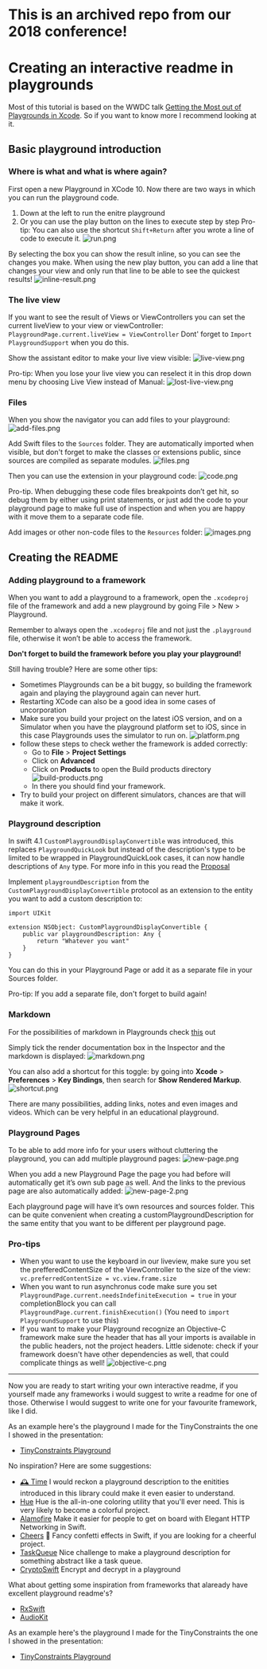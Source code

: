 # This is an archived repo from our 2018 conference!
# Creating an interactive readme in playgrounds
Most of this tutorial is based on the WWDC talk [Getting the Most out of Playgrounds in Xcode](https://developer.apple.com/videos/play/wwdc2018/402/). So if you want to know more I recommend looking at it.

## Basic playground introduction

### Where is what and what is where again?
First open a new Playground in XCode 10. Now there are two ways in which you can run the playground code. 
1.  Down at the left to run the enitre playground
2. Or you can use the play button on the lines to execute step by step
Pro-tip: You can also use the shortcut `Shift+Return` after you wrote a line of code to execute it.
![run.png](run.png)

By selecting the box you can show the result inline, so you can see the changes you make. When using the new play button, you can add a line that changes your view and only run that line to be able to see the quickest results!
![inline-result.png](inline-result.png)

### The live view
If you want to see the result of Views or ViewControllers you can set the current liveView to your view or viewController:
`PlaygroundPage.current.liveView = ViewController`
Dont' forget to `Import PlaygroundSupport` when you do this.

Show the assistant editor to make your live view visible:
![live-view.png](live-view.png)

Pro-tip: When you lose your live view you can reselect it in this drop down menu by choosing Live View instead of Manual:
![lost-live-view.png](lost-live-view.png)

### Files
When you show the navigator you can add files to your playground:
![add-files.png](add-files.png)

Add Swift files to the `Sources` folder. They are automatically imported when visible, but don't forget to make the classes or extensions public, since sources are compiled as separate modules. 
![files.png](files.png)

Then you can use the extension in your playground code:
![code.png](code.png)

Pro-tip. When debugging these code files breakpoints don’t get hit, so debug them by either using print statements, or just add the code to your playground page to make full use of inspection and when you are happy with it move them to a separate code file.

Add images or other non-code files to the `Resources` folder:
![images.png](images.png)

## Creating the README

### Adding playground to a framework

When you want to add a playground to a framework, open the `.xcodeproj` file of the framework and add a new playground by going File > New > Playground.

Remember to always open the  `.xcodeproj`  file and not just the `.playground` file, otherwise it won’t be able to access the framework.

**Don't forget to build the framework before you play your playground!**

Still having trouble? Here are some other tips:
- Sometimes Playgrounds can be a bit buggy, so building the framework again and playing the playground again can never hurt. 
- Restarting XCode can also be a good idea in some cases of uncorporation
- Make sure you build your project on the latest iOS version, and on a Simulator when you have the playground platform set to iOS, since in this case Playgrounds uses the simulator to run on.
![platform.png](platform.png)
- follow these steps to check wether the framework is added correctly:
    * Go to **File** > **Project Settings**
    * Click on **Advanced**
    * Click on **Products** to open the Build products directory
    ![build-products.png](build-products.png)
    * In there you should find your framework.
- Try to build your project on different simulators, chances are that will make it work.

### Playground description

In swift 4.1 `CustomPlaygroundDisplayConvertible` was introduced, this replaces `PlaygroundQuickLook` but instead of the description's type to be limited to be wrapped in PlaygroundQuickLook cases, it can now handle descriptions of `Any` type. For more info in this you read the [Proposal](https://github.com/apple/swift-evolution/blob/master/proposals/0198-playground-quicklook-api-revamp.md)

Implement `playgroundDescription` from the `CustomPlaygroundDisplayConvertible` protocol as an extension to the entity you want to add a custom description to:

```
import UIKit

extension NSObject: CustomPlaygroundDisplayConvertible {
    public var playgroundDescription: Any {
        return "Whatever you want"
    }
}
```
You can do this in your Playground Page or add it as a separate file in your Sources folder.

Pro-tip: If you add a separate file, don't forget to build again!

### Markdown

For the possibilities of markdown in Playgrounds check [this](https://developer.apple.com/library/archive/documentation/Xcode/Reference/xcode_markup_formatting_ref/index.html) out

Simply tick the render documentation box in the Inspector and the markdown is displayed:
![markdown.png](markdown.png)

You can also add a shortcut for this toggle: by going into **Xcode** > **Preferences** > **Key Bindings**, then search for **Show Rendered Markup**.
![shortcut.png](shortcut.png)

There are many possibilities, adding links, notes and even images and videos. Which can be very helpful in an educational playground.

### Playground Pages

To be able to add more info for your users without cluttering the playground, you can add multiple playground pages:
![new-page.png](new-page.png)

When you add a new Playground Page the page you had before will automatically get it’s own sub page as well. And the links to the previous page are also automatically added:
![new-page-2.png](new-page-2.png)

Each playground page will have it’s own resources and sources folder. This can be quite convenient when creating a customPlaygroundDescription for the same entity that you want to be different per playground page.

### Pro-tips
- When you want to use the keyboard in our liveview, make sure you set the prefferedContentSize of the ViewController to the size of the view: `vc.preferredContentSize = vc.view.frame.size `
- When you want to run asynchronus code make sure you set `PlaygroundPage.current.needsIndefiniteExecution = true` in your completionBlock you can call `PlaygroundPage.current.finishExecution()` (You need to `import PlaygroundSupport` to use this)
- If you want to make your Playground recognize an Objective-C framework make sure the header that has all your imports is available in the public headers, not the project headers. Little sidenote: check if your framework doesn't have other dependencies as well, that could complicate things as well!
![objective-c.png](objective-c.png)
---

Now you are ready to start writing your own interactive readme, if you yourself made any frameworks i would suggest to write a readme for one of those. Otherwise I would suggest to write one for your favourite framework, like I did. 

As an example here's the playground I made for the TinyConstraints the one I showed in the presentation:
- [TinyConstraints Playground](https://github.com/marijnschilling/TinyConstraints)

No inspiration? Here are some suggestions:
- [🕰 Time](https://github.com/dreymonde/Time?utm_source=mybridge&utm_medium=blog&utm_campaign=read_more) I would reckon a playground description to the enitities introduced in this library could make it even easier to understand.
- [Hue](https://github.com/hyperoslo/Hue) Hue is the all-in-one coloring utility that you'll ever need. This is very likely to become a colorful project.
- [Alamofire](https://github.com/Alamofire/Alamofire) Make it easier for people to get on board with Elegant HTTP Networking in Swift.
- [Cheers](https://github.com/hyperoslo/Cheers) 🎊 Fancy confetti effects in Swift, if you are looking for a cheerful project.
- [TaskQueue](https://github.com/icanzilb/TaskQueue) Nice challenge to make a playground description for something abstract like a task queue.
- [CryptoSwift](https://github.com/krzyzanowskim/CryptoSwift) Encrypt and decrypt in a playground

What about getting some inspiration from frameworks that alaready have excellent playground readme's?
- [RxSwift](https://github.com/ReactiveX/RxSwift/blob/master/Documentation/GettingStarted.md#playgrounds) 
- [AudioKit](https://github.com/audiokit/AudioKit) 

As an example here's the playground I made for the TinyConstraints the one I showed in the presentation:
- [TinyConstraints Playground](https://github.com/marijnschilling/TinyConstraints)
